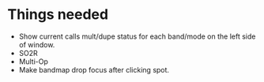# Things needed

- Show current calls mult/dupe status for each band/mode on the left side of window.
- SO2R
- Multi-Op
- Make bandmap drop focus after clicking spot.
